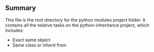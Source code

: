 ## Summary

This file is the root directory for the python modules project folder. It contains all the relative tasks on the python-inheritance project, which includes:

* Exact same object
* Same class or inherit from